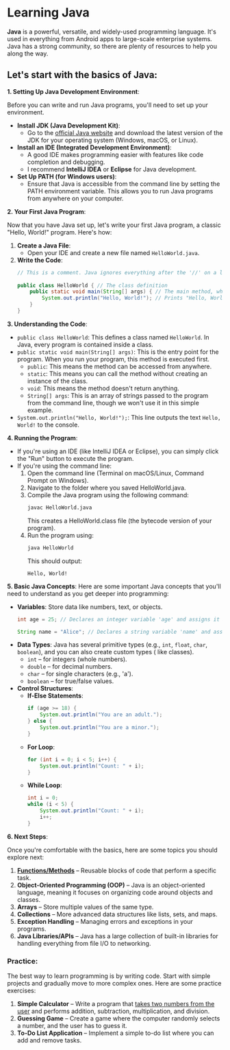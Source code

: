 # Learning Java

**Java** is a powerful, versatile, and widely-used programming language. It's used in everything from Android apps to
large-scale enterprise systems. Java has a strong community, so there are plenty of resources to help you along the way.

## Let's start with the basics of Java:

**1. Setting Up Java Development Environment**:

Before you can write and run Java programs, you'll need to set up your environment.

- **Install JDK (Java Development Kit)**:
    - Go to the [official Java website](https://www.oracle.com/java/technologies/javase-jdk11-downloads.html) and
      download
      the latest version of the JDK for your operating system (Windows, macOS, or
      Linux).
- **Install an IDE (Integrated Development Environment)**:
    - A good IDE makes programming easier with features like code completion and debugging.
    - I recommend **IntelliJ IDEA** or **Eclipse** for Java development.
- **Set Up PATH (for Windows users)**:
    - Ensure that Java is accessible from the command line by setting the PATH environment variable. This allows you to
      run
      Java programs from anywhere on your computer.

**2. Your First Java Program**:

Now that you have Java set up, let's write your first Java program, a classic "Hello, World!" program. Here's how:

1. **Create a Java File**:
    - Open your IDE and create a new file named `HelloWorld.java`.
2. **Write the Code**:
    ```java
    // This is a comment. Java ignores everything after the '//' on a line.
  
    public class HelloWorld { // The class definition
        public static void main(String[] args) { // The main method, where the program starts
            System.out.println("Hello, World!"); // Prints "Hello, World!" to the console
        }
   }

   ```

**3. Understanding the Code**:

- `public class HelloWorld`: This defines a class named `HelloWorld`. In Java, every program is contained inside a
  class.
- `public static void main(String[] args)`: This is the entry point for the program. When you run your program, this
  method
  is executed first.
    - `public`: This means the method can be accessed from anywhere.
    - `static`: This means you can call the method without creating an instance of the class.
    - `void`: This means the method doesn't return anything.
    - `String[] args`: This is an array of strings passed to the program from the command line, though we won't use it
      in this
      simple example.
- `System.out.println("Hello, World!");`: This line outputs the text `Hello, World!` to the console.

**4. Running the Program**:

- If you're using an IDE (like IntelliJ IDEA or Eclipse), you can simply click the "Run" button to execute the program.
- If you're using the command line:
    1. Open the command line (Terminal on macOS/Linux, Command Prompt on Windows).
    2. Navigate to the folder where you saved HelloWorld.java.
    3. Compile the Java program using the following command:
       ```bash
       javac HelloWorld.java
       ```
       This creates a HelloWorld.class file (the bytecode version of your program).
    4. Run the program using:
       ```bash
       java HelloWorld
       ```
       This should output:
       ```
       Hello, World!
       ```

**5. Basic Java Concepts**:
Here are some important Java concepts that you'll need to understand as you get deeper into programming:

- **Variables**: Store data like numbers, text, or objects.
    ```java
    int age = 25; // Declares an integer variable 'age' and assigns it a value of 25

    String name = "Alice"; // Declares a string variable 'name' and assigns it "Alice"
    ```
- **Data Types**: Java has several primitive types (e.g., `int`, `float`, `char`, `boolean`), and you can also create
  custom types (
  like classes).
    - `int` – for integers (whole numbers).
    - `double` – for decimal numbers.
    - `char` – for single characters (e.g., 'a').
    - `boolean` – for true/false values.
- **Control Structures**:
    - **If-Else Statements**:
         ```java
         if (age >= 18) {
             System.out.println("You are an adult.");
         } else {
             System.out.println("You are a minor.");
         }
      ```
    - **For Loop**:
      ```java
      for (int i = 0; i < 5; i++) {
          System.out.println("Count: " + i);
      }
    - **While Loop**:
      ```java
      int i = 0;
      while (i < 5) {
          System.out.println("Count: " + i);
          i++;
      }
      ```

**6. Next Steps**:

Once you're comfortable with the basics, here are some topics you should explore next:

1. [**Functions/Methods**](method.md) – Reusable blocks of code that perform a specific task.
2. **Object-Oriented Programming (OOP)** – Java is an object-oriented language, meaning it focuses on organizing code
   around
   objects and classes.
3. **Arrays** – Store multiple values of the same type.
4. **Collections** – More advanced data structures like lists, sets, and maps.
5. **Exception Handling** – Managing errors and exceptions in your programs.
6. **Java Libraries/APIs** – Java has a large collection of built-in libraries for handling everything from file I/O to
   networking.

### Practice:

The best way to learn programming is by writing code. Start with simple projects and gradually move to more complex
ones. Here are some practice exercises:

1. **Simple Calculator** – Write a program that [takes two numbers from the user](take-user-input.md) and performs
   addition, subtraction,
   multiplication, and division.
2. **Guessing Game** – Create a game where the computer randomly selects a number, and the user has to guess it.
3. **To-Do List Application** – Implement a simple to-do list where you can add and remove tasks.
